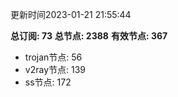 更新时间2023-01-21 21:55:44

**总订阅: 73**
**总节点: 2388**
**有效节点: 367**
- trojan节点: 56
- v2ray节点: 139
- ss节点: 172
